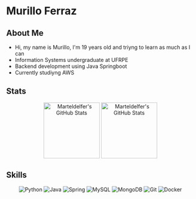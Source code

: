 # Murillo Ferraz

## About Me

* Hi, my name is Murillo, I'm 19 years old and triyng to learn as much as I can
* Information Systems undergraduate at UFRPE
* Backend development using Java Springboot
* Currently studiyng AWS

## Stats
<div align=center>
  <img height="150em" src="https://github-readme-stats.vercel.app/api/top-langs/?username=Marteldelfer&theme=default&show_icons=true&hide_border=true&layout=compact" alt="Marteldelfer's GitHub Stats" />
  <img height="150em" src="https://github-readme-streak-stats.herokuapp.com/?user=Marteldelfer&theme=default&hide_border=true" alt="Marteldelfer's GitHub Stats" />
</div>

## Skills
<div align=center>
  <img src="https://img.shields.io/badge/python-3670A0?style=for-the-badge&amp;logo=python&amp;logoColor=ffdd54" alt="Python">
  <img src="https://img.shields.io/badge/java-%23ED8B00.svg?style=for-the-badge&amp;logo=openjdk&amp;logoColor=white" alt="Java">
  <img src="https://img.shields.io/badge/spring-%236DB33F.svg?style=for-the-badge&amp;logo=spring&amp;logoColor=white" alt="Spring">
  <img src="https://img.shields.io/badge/mysql-4479A1.svg?style=for-the-badge&amp;logo=mysql&amp;logoColor=white" alt="MySQL">
  <img src="https://img.shields.io/badge/MongoDB-%234ea94b.svg?style=for-the-badge&amp;logo=mongodb&amp;logoColor=white" alt="MongoDB">
  <img src="https://img.shields.io/badge/git-%23F05033.svg?style=for-the-badge&amp;logo=git&amp;logoColor=white" alt="Git">
  <img src="https://img.shields.io/badge/docker-%230db7ed.svg?style=for-the-badge&amp;logo=docker&amp;logoColor=white" alt="Docker">

</div>
